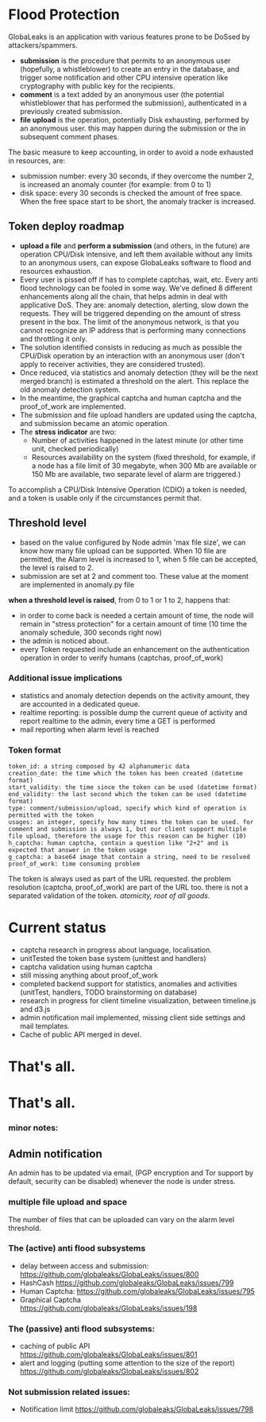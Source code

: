 # Flood Protection

GlobaLeaks is an application with various features prone to be DoSsed by attackers/spammers. 

  * **submission** is the procedure that permits to an anonymous user (hopefully, a whistleblower) to create an entry in the database, and trigger some notification and other CPU intensive operation like cryptography with public key for the recipients. 
  * **comment** is a text added by an anonymous user (the potential whistleblower that has performed the submission), authenticated in a previously created submission.
  * **file upload** is the operation, potentially Disk exhausting, performed by an anonymous user. this may happen during the submission or the in subsequent comment phases.

The basic measure to keep accounting, in order to avoid a node exhausted in resources, are:

  * submission number: every 30 seconds, if they overcome the number 2, is increased an anomaly counter (for example: from 0 to 1)
  * disk space: every 30 seconds is checked the amount of free space. When the free space start to be short, the anomaly tracker is increased.


## Token deploy roadmap

  * **upload a file** and **perform a submission** (and others, in the future) are operation CPU/Disk intensive, and left them available without any limits to an anonymous users, can expose GlobaLeaks software to flood and resources exhaustion.
  * Every user is pissed off if has to complete captchas, wait, etc. Every anti flood technology can be fooled in some way. We've defined 8 different enhancements along all the chain, that helps admin in deal with applicative DoS. They are: anomaly detection, alerting, slow down the requests. They will be triggered depending on the amount of stress present in the box. The limit of the anonymous network, is that you cannot recognize an IP address that is performing many connections and throttling it only.
  * The solution identified  consists in reducing as much as possible the CPU/Disk operation by an interaction with an anonymous user (don't apply to receiver activities, they are considered trusted).
  * Once reduced, via statistics and anomaly detection (they will be the next merged branch) is estimated a threshold on the alert. This replace the old anomaly detection system.
  * In the meantime, the graphical captcha and human captcha and the proof_of_work are implemented.
  * The submission and file upload handlers are updated using the captcha, and submission became an atomic operation.
  * The **stress indicator** are two:
    * Number of activities happened in the latest minute (or other time unit, checked periodically)
    * Resources availability on the system (fixed threshold, for example, if a node has a file limit of 30 megabyte, when 300 Mb are available or 150 Mb are available, two separate level of alarm are triggered.)

To accomplish a CPU/Disk Intensive Operation (CDIO) a token is needed, and a token is usable only if the circumstances permit that.


## Threshold level

  * based on the value configured by Node admin 'max file size', we can know how many file upload can be supported. When 10 file are permitted, the Alarm level is increased to 1, when 5 file can be accepted, the level is raised to 2.
  * submission are set at 2 and comment too. These value at the moment are implemented in anomaly.py file

**when a threshold level is raised**, from 0 to 1 or 1 to 2, happens that:

  * in order to come back is needed a certain amount of time, the node will remain in "stress protection" for a certain amount of time (10 time the anomaly schedule, 300 seconds right now)
  * the admin is noticed about.
  * every Token requested include an enhancement on the authentication operation in order to verify humans (captchas, proof_of_work)

### Additional issue implications

  * statistics and anomaly detection depends on the activity amount, they are accounted in a dedicated queue.
  * realtime reporting: is possible dump the current queue of activity and report realtime to the admin, every time a GET is performed
  * mail reporting when alarm level is reached

### Token format

    token_id: a string composed by 42 alphanumeric data
    creation_date: the time which the token has been created (datetime format)
    start_validity: the time since the token can be used (datetime format)
    end_validity: the last second which the token can be used (datetime format)
    type: comment/submission/upload, specify which kind of operation is permitted with the token
    usages: an integer, specify how many times the token can be used. for comment and submission is always 1, but our client support multiple file upload, therefore the usage for this reason can be higher (10)
    h_captcha: human captcha, contain a question like "2+2" and is expected that answer in the token usage
    g_captcha: a base64 image that contain a string, need to be resolved 
    proof_of_work: time consuming problem


The token is always used as part of the URL requested. the problem resolution (captcha, proof_of_work) are part of the URL too. there is not a separated validation of the token. *atomicity, root of all goods*.

# Current status

  * captcha research in progress about language, localisation.
  * unitTested the token base system (unittest and handlers)
  * captcha validation using human captcha
  * still missing anything about proof_of_work
  * completed backend support for statistics, anomalies and activities (unitTest, handlers, TODO brainstorming on database)
  * research in progress for client timeline visualization, between timeline.js and d3.js
  * admin notification mail implemented, missing client side settings and mail templates.
  * Cache of public API merged in devel.


# That's all.
# That's all.


### minor notes:

## Admin notification

An admin has to be updated via email, (PGP encryption and Tor support by default, security can be disabled) whenever the node is under stress. 


### multiple file upload and space

The number of files that can be uploaded can vary on the alarm level threshold.


### The (active) anti flood subsystems

  * delay between access and submission: https://github.com/globaleaks/GlobaLeaks/issues/800
  * HashCash https://github.com/globaleaks/GlobaLeaks/issues/799
  * Human Captcha: https://github.com/globaleaks/GlobaLeaks/issues/795
  * Graphical Captcha https://github.com/globaleaks/GlobaLeaks/issues/198

### The (passive) anti flood subsystems:

  * caching of public API https://github.com/globaleaks/GlobaLeaks/issues/801
  * alert and logging (putting some attention to the size of the report) https://github.com/globaleaks/GlobaLeaks/issues/802
 
### Not submission related issues:

  * Notification limit https://github.com/globaleaks/GlobaLeaks/issues/798



